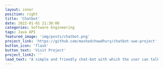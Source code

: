```yaml
---
layout: inner
position: right
title: 'Chatbot'
date: 2022-01-01 21:30:00
categories: Software Engineering
tags: Java API
featured_image: 'img/posts/chatbot.png'
project_link: 'https://github.com/mashadchowdhury/chatbot-swe-project'
button_icon: 'flask'
button_text: 'Visit Project'
project_link2: ''
lead_text: "A simple and friendly chat-bot with which the user can talk about their hobbies and interests. The chatbot also implements two APIs: (1) Google Translate API, using which the chatbot is able to translate in real time any inputted sentence by the user into French, and (2) the Wikipedia API, which allows the chatbot to extract information from Wikipedia about a famous person or celebrity and then display the extracted information to the user."
---
```


